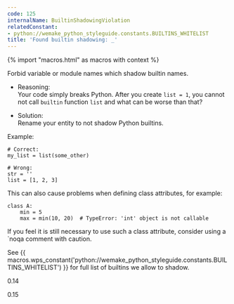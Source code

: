```yaml
---
code: 125
internalName: BuiltinShadowingViolation
relatedConstant:
- python://wemake_python_styleguide.constants.BUILTINS_WHITELIST
title: 'Found builtin shadowing: _'
---
```


{% import "macros.html" as macros with context %}

Forbid variable or module names which shadow builtin names.

  - Reasoning:  
    Your code simply breaks Python. After you create `list = 1`, you
    cannot not call `builtin` function `list` and what can be worse than
    that?

  - Solution:  
    Rename your entity to not shadow Python builtins.

Example:

    # Correct:
    my_list = list(some_other)
    
    # Wrong:
    str = ''
    list = [1, 2, 3]

This can also cause problems when defining class attributes, for
example:

    class A:
        min = 5
        max = min(10, 20)  # TypeError: 'int' object is not callable

If you feel it is still necessary to use such a class attribute,
consider using a <span class="title-ref">\`noqa</span> comment with
caution.

See {{ macros.wps_constant('python://wemake_python_styleguide.constants.BUILTINS_WHITELIST') }} for full
list of builtins we allow to shadow.

<div class="versionadded">

0.14

</div>

<div class="versionchanged">

0.15

</div>
